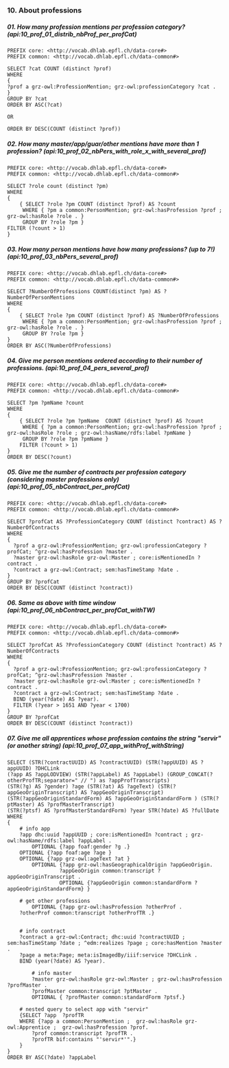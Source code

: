 ### 10.  About professions

##### 01. How many profession mentions per profession category? (api:10_prof_01_distrib_nbProf_per_profCat)
```sparql
PREFIX core: <http://vocab.dhlab.epfl.ch/data-core#>
PREFIX common: <http://vocab.dhlab.epfl.ch/data-common#>
 
SELECT ?cat COUNT (distinct ?prof)
WHERE 
{ 
?prof a grz-owl:ProfessionMention; grz-owl:professionCategory ?cat .
}
GROUP BY ?cat
ORDER BY ASC(?cat)

OR

ORDER BY DESC(COUNT (distinct ?prof))
```

##### 02. How many master/app/guar/other mentions have more than 1 profession? (api:10_prof_02_nbPers_with_role_x_with_several_prof)
```sparql
PREFIX core: <http://vocab.dhlab.epfl.ch/data-core#>
PREFIX common: <http://vocab.dhlab.epfl.ch/data-common#>
 
SELECT ?role count (distinct ?pm)
WHERE
{
	{ SELECT ?role ?pm COUNT (distinct ?prof) AS ?count 
	 WHERE { ?pm a common:PersonMention; grz-owl:hasProfession ?prof ; grz-owl:hasRole ?role . } 
	 GROUP BY ?role ?pm }
FILTER (?count > 1)
}
```

##### 03. How many person mentions have how many professions? (up to 7!) (api:10_prof_03_nbPers_several_prof)
```sparql
PREFIX core: <http://vocab.dhlab.epfl.ch/data-core#>
PREFIX common: <http://vocab.dhlab.epfl.ch/data-common#>
 
SELECT ?NumberOfProfessions COUNT(distinct ?pm) AS ?NumberOfPersonMentions
WHERE
{
	{ SELECT ?role ?pm COUNT (distinct ?prof) AS ?NumberOfProfessions 
	 WHERE { ?pm a common:PersonMention; grz-owl:hasProfession ?prof ; grz-owl:hasRole ?role . } 
	 GROUP BY ?role ?pm }
}
ORDER BY ASC(?NumberOfProfessions)
```

##### 04. Give me person mentions ordered according to their number of professions. (api:10_prof_04_pers_several_prof)
```sparql
PREFIX core: <http://vocab.dhlab.epfl.ch/data-core#>
PREFIX common: <http://vocab.dhlab.epfl.ch/data-common#>
 
SELECT ?pm ?pmName ?count
WHERE
{
	{ SELECT ?role ?pm ?pmName  COUNT (distinct ?prof) AS ?count 
	 WHERE { ?pm a common:PersonMention; grz-owl:hasProfession ?prof ; grz-owl:hasRole ?role ; grz-owl:hasName/rdfs:label ?pmName } 
	 GROUP BY ?role ?pm ?pmName }
	FILTER (?count > 1)
}
ORDER BY DESC(?count)
```

##### 05. Give me the number of contracts per profession category (considering master professions only) (api:10_prof_05_nbContract_per_profCat)

```sparql
PREFIX core: <http://vocab.dhlab.epfl.ch/data-core#>
PREFIX common: <http://vocab.dhlab.epfl.ch/data-common#>

SELECT ?profCat AS ?ProfessionCategory COUNT (distinct ?contract) AS ?NumberOfContracts
WHERE 
{
  ?prof a grz-owl:ProfessionMention; grz-owl:professionCategory ?profCat; ^grz-owl:hasProfession ?master .
  ?master grz-owl:hasRole grz-owl:Master ; core:isMentionedIn ?contract .
  ?contract a grz-owl:Contract; sem:hasTimeStamp ?date .
}
GROUP BY ?profCat
ORDER BY DESC(COUNT (distinct ?contract))
```

##### 06. Same as above with time window (api:10_prof_06_nbContract_per_profCat_withTW)
```sparql
PREFIX core: <http://vocab.dhlab.epfl.ch/data-core#>
PREFIX common: <http://vocab.dhlab.epfl.ch/data-common#>

SELECT ?profCat AS ?ProfessionCategory COUNT (distinct ?contract) AS ?NumberOfContracts
WHERE 
{
  ?prof a grz-owl:ProfessionMention; grz-owl:professionCategory ?profCat; ^grz-owl:hasProfession ?master .
  ?master grz-owl:hasRole grz-owl:Master ; core:isMentionedIn ?contract .
  ?contract a grz-owl:Contract; sem:hasTimeStamp ?date .
  BIND (year(?date) AS ?year).
  FILTER (?year > 1651 AND ?year < 1700)
}
GROUP BY ?profCat
ORDER BY DESC(COUNT (distinct ?contract))
```

##### 07. Give me all apprentices whose profession contains the string "servir" (or another string) (api:10_prof_07_app_withProf_withString)
```sparql
SELECT (STR(?contractUUID) AS ?contractUUID) (STR(?appUUID) AS ?appUUID) ?DHCLink 
(?app AS ?appLODVIEW) (STR(?appLabel) AS ?appLabel) (GROUP_CONCAT(?otherProfTR;separator=" // ") as ?appProfTranscripts) 
(STR(?g) AS ?gender) ?age (STR(?at) AS ?ageText) (STR(?appGeoOriginTranscript) AS ?appGeoOriginTranscript) 
(STR(?appGeoOriginStandardForm) AS ?appGeoOriginStandardForm ) (STR(?ptMaster) AS ?profMasterTranscript) 
(STR(?ptsf) AS ?profMasterStandardForm) ?year STR(?date) AS ?fullDate
WHERE
{
	# info app
	?app dhc:uuid ?appUUID ; core:isMentionedIn ?contract ; grz-owl:hasName/rdfs:label ?appLabel .
        OPTIONAL {?app foaf:gender ?g .}
	OPTIONAL {?app foaf:age ?age }
	OPTIONAL {?app grz-owl:ageText ?at }
        OPTIONAL {?app grz-owl:hasGeographicalOrigin ?appGeoOrigin.
                 ?appGeoOrigin common:transcript ?appGeoOriginTranscript .
                 OPTIONAL {?appGeoOrigin common:standardForm ?appGeoOriginStandardForm} }
         
	# get other professions
        OPTIONAL {?app grz-owl:hasProfession ?otherProf .
	?otherProf common:transcript ?otherProfTR .}
         
        
	# info contract
	?contract a grz-owl:Contract; dhc:uuid ?contractUUID ; sem:hasTimeStamp ?date ; ^edm:realizes ?page ; core:hasMention ?master .
	?page a meta:Page; meta:isImagedBy/iiif:service ?DHCLink .
	BIND (year(?date) AS ?year).

        # info master 
        ?master grz-owl:hasRole grz-owl:Master ; grz-owl:hasProfession ?profMaster .
        ?profMaster common:transcript ?ptMaster .
        OPTIONAL { ?profMaster common:standardForm ?ptsf.}
	
	# nested query to select app with "servir"
	{SELECT ?app  ?profTR
	WHERE {?app a common:PersonMention ;  grz-owl:hasRole grz-owl:Apprentice ;  grz-owl:hasProfession ?prof.
		?prof common:transcript ?profTR .
		?profTR bif:contains "'servir*'".}
	}
}
ORDER BY ASC(?date) ?appLabel
```
